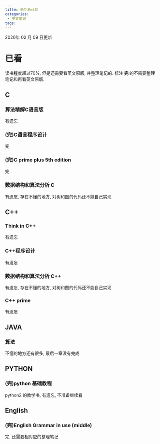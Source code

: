```yaml
---
title: 新年新计划
categories:
 - 中文笔记
tags:
---
```


2020年 02 月 09 日更新

# 已看

读书程度超过70%, 但是还需要看英文原版, 并整理笔记的. 标注 __完__ 的不需要整理笔记和再看英文原版.

## C

### 算法精解C语言版 

有遗忘

### (完)C语言程序设计

完

### (完)C prime plus 5th edition

完

### 数据结构和算法分析 C

有遗忘, 存在不懂的地方, 对树和图的代码还不能自己实现

## C++

### Think in C++

有遗忘

### C++程序设计

有遗忘

### 数据结构和算法分析 C++

有遗忘, 存在不懂的地方, 对树和图的代码还不能自己实现

### C++ prime

有遗忘

## JAVA

### 算法

不懂的地方还有很多, 最后一章没有完成

## PYTHON

### (完)python 基础教程

python2 的教学书, 有遗忘, 不准备继续看

## English

### (完)English Grammar in use (middle)

完, 还需要相对应的整理笔记